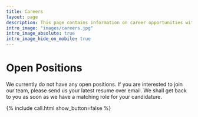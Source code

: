 ```yaml
---
title: Careers
layout: page
description: This page contains information on career opportunities with Parallel Skills.
intro_image: "images/careers.jpg"
intro_image_absolute: true
intro_image_hide_on_mobile: true
---
```

# Open Positions

We currently do not have any open positions. If you are interested to join our team, please send us your latest resume over email. We shall get back to you as soon as we have a matching role for your candidature.

{% include call.html show_button=false %}